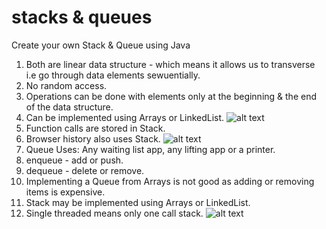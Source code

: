 # stacks & queues
Create your own Stack & Queue using Java

1. Both are linear data structure - which means it allows us to transverse i.e go through data elements sewuentially.
2. No random access.
3. Operations can be done with elements only at the beginning & the end of the data structure.
4. Can be implemented using Arrays or LinkedList.
![alt text](https://github.com/PS00161093/stack-queue/blob/main/images/stack.jpg?raw=true)
5. Function calls are stored in Stack.
6. Browser history also uses Stack.
![alt text](https://github.com/PS00161093/stack-queue/blob/main/images/queue.jpg?raw=true)
7. Queue Uses: Any waiting list app, any lifting app or a printer.
8. enqueue - add or push.
9. dequeue - delete or remove.
10. Implementing a Queue from Arrays is not good as adding or removing items is expensive.
11. Stack may be implemented using Arrays or LinkedList.
12. Single threaded means only one call stack.
![alt text](https://github.com/PS00161093/stack-queue/blob/main/images/js-runtime.jpg?raw=true)
